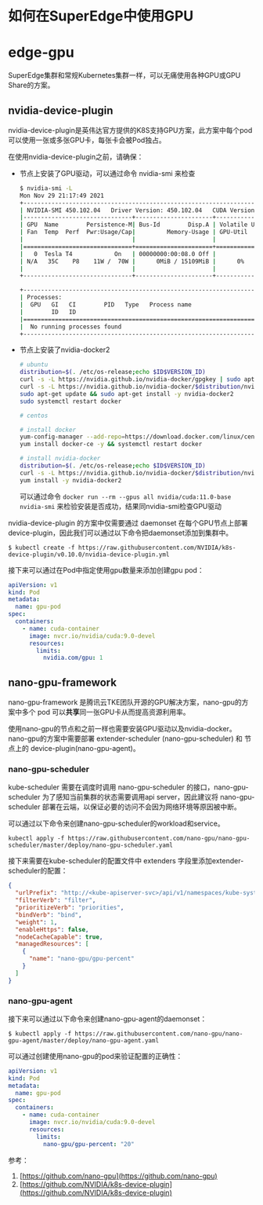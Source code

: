 # 如何在SuperEdge中使用GPU

# edge-gpu

SuperEdge集群和常规Kubernetes集群一样，可以无痛使用各种GPU或GPU Share的方案。

## nvidia-device-plugin

nvidia-device-plugin是英伟达官方提供的K8S支持GPU方案，此方案中每个pod可以使用一张或多张GPU卡，每张卡会被Pod独占。

在使用nvidia-device-plugin之前，请确保：

- 节点上安装了GPU驱动，可以通过命令 nvidia-smi 来检查
    
    ```bash
    $ nvidia-smi -L
    Mon Nov 29 21:17:49 2021
    +-----------------------------------------------------------------------------+
    | NVIDIA-SMI 450.102.04   Driver Version: 450.102.04   CUDA Version: 11.0     |
    |-------------------------------+----------------------+----------------------+
    | GPU  Name        Persistence-M| Bus-Id        Disp.A | Volatile Uncorr. ECC |
    | Fan  Temp  Perf  Pwr:Usage/Cap|         Memory-Usage | GPU-Util  Compute M. |
    |                               |                      |               MIG M. |
    |===============================+======================+======================|
    |   0  Tesla T4            On   | 00000000:00:08.0 Off |                    0 |
    | N/A   35C    P8    11W /  70W |      0MiB / 15109MiB |      0%      Default |
    |                               |                      |                  N/A |
    +-------------------------------+----------------------+----------------------+
    
    +-----------------------------------------------------------------------------+
    | Processes:                                                                  |
    |  GPU   GI   CI        PID   Type   Process name                  GPU Memory |
    |        ID   ID                                                   Usage      |
    |=============================================================================|
    |  No running processes found                                                 |
    +-----------------------------------------------------------------------------+
    ```
    
- 节点上安装了nvidia-docker2
    
    ```bash
    # ubuntu
    distribution=$(. /etc/os-release;echo $ID$VERSION_ID)
    curl -s -L https://nvidia.github.io/nvidia-docker/gpgkey | sudo apt-key add -
    curl -s -L https://nvidia.github.io/nvidia-docker/$distribution/nvidia-docker.list | sudo tee /etc/apt/sources.list.d/nvidia-docker.list
    sudo apt-get update && sudo apt-get install -y nvidia-docker2
    sudo systemctl restart docker
    
    # centos
    
    # install docker
    yum-config-manager --add-repo=https://download.docker.com/linux/centos/docker-ce.repo
    yum install docker-ce -y && systemctl restart docker
    
    # install nvidia-docker
    distribution=$(. /etc/os-release;echo $ID$VERSION_ID)
    curl -s -L https://nvidia.github.io/nvidia-docker/$distribution/nvidia-docker.repo | sudo tee /etc/yum.repos.d/nvidia-docker.repo
    yum install -y nvidia-docker2
    ```
    
    可以通过命令 `docker run --rm --gpus all nvidia/cuda:11.0-base nvidia-smi` 来检验安装是否成功，结果同nvidia-smi检查GPU驱动
    

nvidia-device-plugin 的方案中仅需要通过 daemonset 在每个GPU节点上部署 device-plugin，因此我们可以通过以下命令把daemonset添加到集群中。

```docker
$ kubectl create -f https://raw.githubusercontent.com/NVIDIA/k8s-device-plugin/v0.10.0/nvidia-device-plugin.yml
```

接下来可以通过在Pod中指定使用gpu数量来添加创建gpu pod：

```yaml
apiVersion: v1
kind: Pod
metadata:
  name: gpu-pod
spec:
  containers:
    - name: cuda-container
      image: nvcr.io/nvidia/cuda:9.0-devel
      resources:
        limits:
          nvidia.com/gpu: 1
```

## nano-gpu-framework

nano-gpu-framework 是腾讯云TKE团队开源的GPU解决方案，nano-gpu的方案中多个 pod 可以**共享**同一张GPU卡从而提高资源利用率。

使用nano-gpu的节点和之前一样也需要安装GPU驱动以及nvidia-docker。nano-gpu的方案中需要部署 extender-scheduler (nano-gpu-scheduler) 和 节点上的 device-plugin(nano-gpu-agent)。

### nano-gpu-scheduler

kube-scheduler 需要在调度时调用 nano-gpu-scheduler 的接口，nano-gpu-scheduler 为了感知当前集群的状态需要调用api server，因此建议将 nano-gpu-scheduler 部署在云端，以保证必要的访问不会因为网络环境等原因被中断。

可以通过以下命令来创建nano-gpu-scheduler的workload和service。

```docker
kubectl apply -f https://raw.githubusercontent.com/nano-gpu/nano-gpu-scheduler/master/deploy/nano-gpu-scheduler.yaml
```

接下来需要在kube-scheduler的配置文件中 extenders 字段里添加extender-scheduler的配置：

```json
{
  "urlPrefix": "http://<kube-apiserver-svc>/api/v1/namespaces/kube-system/services/nano-gpu-scheduler/proxy/scheduler",
  "filterVerb": "filter",
  "prioritizeVerb": "priorities",
  "bindVerb": "bind",
  "weight": 1,
  "enableHttps": false,
  "nodeCacheCapable": true,
  "managedResources": [
    {
      "name": "nano-gpu/gpu-percent"
    }
  ]
}
```

### nano-gpu-agent

接下来可以通过以下命令来创建nano-gpu-agent的daemonset：

```docker
$ kubectl apply -f https://raw.githubusercontent.com/nano-gpu/nano-gpu-agent/master/deploy/nano-gpu-agent.yaml
```

可以通过创建使用nano-gpu的pod来验证配置的正确性：

```yaml
apiVersion: v1
kind: Pod
metadata:
  name: gpu-pod
spec:
  containers:
    - name: cuda-container
      image: nvcr.io/nvidia/cuda:9.0-devel
      resources:
        limits:
          nano-gpu/gpu-percent: "20"
```

参考：

1. [https://github.com/nano-gpu](https://github.com/nano-gpu)
2. [https://github.com/NVIDIA/k8s-device-plugin](https://github.com/NVIDIA/k8s-device-plugin)